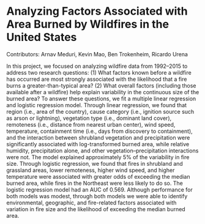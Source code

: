 # Analyzing Factors Associated with Area Burned by Wildfires in the United States
Contributors: Arnav Meduri, Kevin Mao, Ben Trokenheim, Ricardo Urena

In this project, we focused on analyzing wildfire data from 1992–2015 to address two research questions: (1) What factors known before a wildfire has occurred are most strongly associated with the likelihood that a fire burns a greater-than-typical area? (2) What overall factors (including those available after a wildfire) help explain variability in the continuous size of the burned area? To answer these questions, we fit a multiple linear regression and logistic regression model. Through linear regression, we found that region (i.e., area of the country), cause category (i.e., ignition source such as arson or lightning), vegetation type (i.e., dominant land cover), remoteness (i.e., distance from nearest urban center), wind speed, temperature, containment time (i.e., days from discovery to containment), and the interaction between shrubland vegetation and precipitation were significantly associated with log-transformed burned area, while relative humidity, precipitation alone, and other vegetation–precipitation interactions were not. The model explained approximately 5% of the variability in fire size. Through logistic regression, we found that fires in shrubland and grassland areas, lower remoteness, higher wind speed, and higher temperature were associated with greater odds of exceeding the median burned area, while fires in the Northeast were less likely to do so. The logistic regression model had an AUC of 0.569. Although performance for both models was modest, through both models we were able to identify environmental, geographic, and fire-related factors associated with variation in fire size and the likelihood of exceeding the median burned area.






